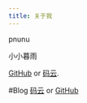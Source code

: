 ```yaml
---
title: 关于我
---
```


pnunu

小小暮雨

[GitHub](https://github.com/pnunu/) or [码云](https://gitee.com/ipnunu/).

#Blog [码云](http://ipnunu.gitee.io/) or [GitHub](https://pnunu.github.io/)
